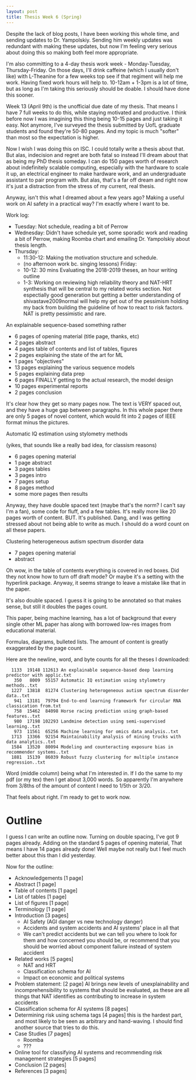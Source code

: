 ```yaml
---
layout: post
title: Thesis Week 6 (Spring)
---
```


Despite the lack of blog posts, I have been working this whole time, and sending updates to Dr.
Yampolskiy. Sending him weekly updates was redundant with making these updates, but now I'm feeling
very serious about doing this so making both feel more appropriate.

I'm also committing to a 4-day thesis work week - Monday-Tuesday, Thursday-Friday. On those days,
I'll drink caffeine (which I usually don't like) with L-Theanine for a few weeks top see if that
regiment will help me work. Having fixed work hours will help to. 10-12am + 1-3pm is a lot of time,
but as long as I'm taking this seriously should be doable. I should have done this sooner.

Week 13 (April 9th) is the unofficial due date of my thesis. That means I have 7 full weeks to do
this, while staying motivated and productive. I think before now I was imagining this thing being
10-15 pages and just taking it easy. Not anymore, I've surveyed the thesis submitted by UofL
graduate students and found they're 50-80 pages. And my topic is much "softer" than most so the
expectation is higher.

Now I wish I was doing this on ISC. I could totally write a thesis about that. But alas, indecision
and regret are both fatal so instead I'll dream about that as being my PhD thesis someday. I can do
150 pages worth of research about indefinitely scalable computing, especially with the hardware to
scale it up, an electrical engineer to make hardware work, and an undergraduate assistant to pair
program with. But alas, that's a far off dream and right now it's just a distraction from the stress
of my current, real thesis.

Anyway, isn't this what I dreamed about a few years ago? Making a useful work on AI safety in a
practical way? I'm exactly where I want to be.

Work log:

- Tuesday: Not schedule, reading a bit of Perrow
- Wednesday: Didn't have schedule yet, some sporadic work and reading a bit of Perrow, making Roomba
  chart and emailing Dr. Yampolskiy about thesis length.
- Thursday: 
    - 11:30-12: Making the motivation structure and schedule.
    - (no afternoon work bc. singing lessons)
Friday:
    - 10-12: 30 mins Evaluating the 2018-2019 theses, an hour writing outline
    - 1-3: Working on reviewing high reliability theory and NAT-HRT synthesis that will be central to
      my related works section. Not espectially good generation but getting a better understanding
      of shivastave2009normal will help my get out of the pessimism holding my back from building
      the guideline of how to react to risk factors. NAT is pretty pessimistic and rare.

An explainable sequence-based something rather

- 6 pages of opening material (title page, thanks, etc)
- 2 pages abstract
- 4 pages table of contents and list of tables, figures
- 2 pages explaining the state of the art for ML
- 1 pages "objectives"
- 13 pages explaining the various sequence models
- 5 pages explaining data prep
- 6 pages FINALLY getting to the actual research, the model design
- 10 pages experimental reports
- 2 pages conclusion

It's clear how they get so many pages now. The text is VERY spaced out, and they have a huge gap
between paragraphs. In this whole paper there are only 5 pages of novel content, which would fit
into 2 pages of IEEE format minus the pictures.

Automatic IQ estimation using stylometry methods

(yikes, that sounds like a really bad idea, for classism reasons)

- 6 pages opening material
- 1 page abstract
- 3 pages tables
- 3 pages intro
- 7 pages setup
- 8 pages method
- some more pages then results

Anyway, they have double spaced text (maybe that's the norm? I can't say I'm a fan), some code for
fluff, and a few tables. It's really more like 20 pages worth of content. BUT. It's published. Dang,
and I was getting stressed about not being able to write as much. I should do a word count on all
these papers.

Clustering heterogeneous autism spectrum disorder data

- 7 pages opening material
- abstract

Oh wow, in the table of contents everything is covered in red boxes. Did they not know how to turn
off draft mode? Or maybe it's a setting with the hyperlink package. Anyway, it seems strange to
leave a mistake like that in the paper.

It's also double spaced. I guess it is going to be annotated so that makes sense, but still it
doubles the pages count.

This paper, being machine learning, has a lot of background that every single other ML paper has
along with borrowed low-res images from educational material.

Formulas, diagrams, bulleted lists. The amount of content is greatly exaggerated by the page count.

Here are the newline, word, and byte counts for all the theses I downloaded:

```
  1133  19148 112613 An explainable sequence-based deep learning predictor with applic.txt
   350   8009  55157 Automatic IQ estimation using stylometry methods..txt
  1227  13818  81274 Clustering heterogeneous autism spectrum disorder data..txt
   941  13181  79794 End-to-end learning framework for circular RNA classication from.txt
   758  15462  84098 Horse racing prediction using graph-based features..txt
   980  17198 102293 Landmine detection using semi-supervised learning..txt
   973  11561  65256 Machine learning for omics data analysis..txt
  1713  13366  92154 Maintainability analysis of mining trucks with data analytics..txt
  1584  13520  80094 Modeling and counteracting exposure bias in recommender systems..txt
  1881  15139  86039 Robust fuzzy clustering for multiple instance regression..txt
```

Word (middle column) being what I'm interested in. If I do the same to my pdf (or my tex) then I get
about 3,000 words. So apparently I'm anywhere from 3/8ths of the amount of content I need to 1/5th or
3/20.

That feels about right. I'm ready to get to work now.

# Outline

I guess I can write an outline now. Turning on double spacing, I've got 9 pages already. Adding on
the standard 5 pages of opening material, That means I have 14 pages already done! Well maybe not
really but I feel much better about this than I did yesterday.

Now for the outline:

- Acknowledgements [1 page]
- Abstract [1 page]
- Table of contents [1 page]
- List of tables [1 page]
- List of figures [1 page]
- Terminology [1 page]
- Introduction [3 pages]
    - AI Safety (AGI danger vs new technology danger)
    - Accidents and system accidents and AI systems' place in all that
    - We can't predict accidents but we can tell you where to look for them and how concerned you
      should be, or recommend that you should be worried about component failure instead of system
      accident
- Related works [5 pages]
    - NAT and HRT
    - Classification schema for AI
    - Impact on economic and political systems
- Problem statement: [2 page] AI brings new levels of unexplainability and incomprehensibility to systems
  that should be evaluated, as these are all things that NAT identifies as contributing to increase
  in system accidents
- Classification schema for AI systems [8 pages]
- Determining risk using schema tags [4 pages] this is the hardest part, and most likely to be seen as
  arbitrary and hand-waving. I should find another source that tries to do this.
- Case Studies [7 pages]
    - Roomba
    - ???
- Online tool for classifying AI systems and recommending risk management strategies [5 pages]
- Conclusion [2 pages]
- References [3 pages]
